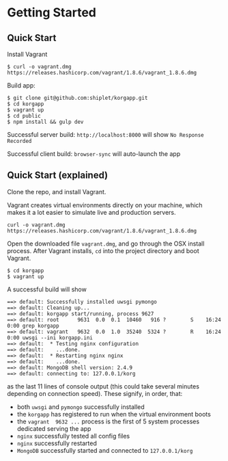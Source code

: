# Getting Started

## Quick Start
Install Vagrant

```
$ curl -o vagrant.dmg https://releases.hashicorp.com/vagrant/1.8.6/vagrant_1.8.6.dmg
```

Build app:

```
$ git clone git@github.com:shiplet/korgapp.git
$ cd korgapp
$ vagrant up
$ cd public
$ npm install && gulp dev
```

Successful server build: `http://localhost:8000` will show `No Response Recorded`

Successful client build: `browser-sync` will auto-launch the app


## Quick Start (explained)
Clone the repo, and install Vagrant.

Vagrant creates virtual environments directly on your machine,
which makes it a lot easier to simulate live and production servers.

```
curl -o vagrant.dmg https://releases.hashicorp.com/vagrant/1.8.6/vagrant_1.8.6.dmg
```

Open the downloaded file `vagrant.dmg`, and go through the OSX install process.
After Vagrant installs, `cd` into the project directory and boot Vagrant.

```
$ cd korgapp
$ vagrant up
```

A successful build will show

```
==> default: Successfully installed uwsgi pymongo
==> default: Cleaning up...
==> default: korgapp start/running, process 9627
==> default: root      9631  0.0  0.1  10460   916 ?        S    16:24   0:00 grep korgapp
==> default: vagrant   9632  0.0  1.0  35240  5324 ?        R    16:24   0:00 uwsgi --ini korgapp.ini
==> default:  * Testing nginx configuration
==> default:    ...done.
==> default:  * Restarting nginx nginx
==> default:    ...done.
==> default: MongoDB shell version: 2.4.9
==> default: connecting to: 127.0.0.1/korg
```

as the last 11 lines of console output (this could take several minutes depending on connection speed). 
These signify, in order, that:
* both `uwsgi` and `pymongo` successfully installed
* the `korgapp` has registered to run when the virtual environment boots
* the `vagrant 	9632 ...` process is the first of 5 system processes dedicated serving the app
* `nginx` successfully tested all config files
* `nginx` successfully restarted
* `MongoDB` successfully started and connected to `127.0.0.1/korg`


